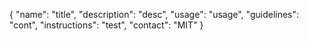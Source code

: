 {
	"name": "title",
	"description": "desc",
	"usage": "usage",
	"guidelines": "cont",
	"instructions": "test",
	"contact": "MIT"
}